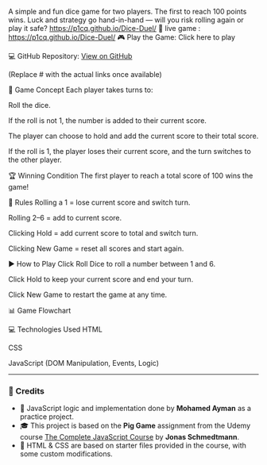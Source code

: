 A simple and fun dice game for two players. The first to reach 100 points wins. Luck and strategy go hand-in-hand — will you risk rolling again or play it safe?
https://p1cq.github.io/Dice-Duel/
🔗 live game : https://p1cq.github.io/Dice-Duel/
🎮 Play the Game: Click here to play

💻 GitHub Repository: [View on GitHub](https://github.com/P1cq/Dice-Duel.git)

(Replace # with the actual links once available)

🧠 Game Concept
Each player takes turns to:

Roll the dice.

If the roll is not 1, the number is added to their current score.

The player can choose to hold and add the current score to their total score.

If the roll is 1, the player loses their current score, and the turn switches to the other player.

🏆 Winning Condition
The first player to reach a total score of 100 wins the game!

🔄 Rules
Rolling a 1 = lose current score and switch turn.

Rolling 2–6 = add to current score.

Clicking Hold = add current score to total and switch turn.

Clicking New Game = reset all scores and start again.

▶️ How to Play
Click Roll Dice to roll a number between 1 and 6.

Click Hold to keep your current score and end your turn.

Click New Game to restart the game at any time.

📊 Game Flowchart

💻 Technologies Used
HTML

CSS

JavaScript (DOM Manipulation, Events, Logic)

---

### 📌 Credits

- 🎯 JavaScript logic and implementation done by **Mohamed Ayman** as a practice project.
- 🎓 This project is based on the **Pig Game** assignment from the Udemy course [The Complete JavaScript Course](https://www.udemy.com/course/the-complete-javascript-course/) by **Jonas Schmedtmann**.
- 🎨 HTML & CSS are based on starter files provided in the course, with some custom modifications.

